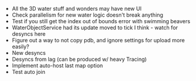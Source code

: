 ﻿* All the 3D water stuff and wonders may have new UI
* Check parallelism for new water logic doesn't break anything
* Test if you still get the index out of bounds error with swimming beavers
* WaterObjectService had its update moved to tick I think - watch for desyncs here 
* Figure out a way to not copy pdb, and ignore settings for upload more easily?
* New desyncs
* Desyncs from lag (can be produced w/ heavy Tracing)
* Implement auto-host last map option
* Test auto join